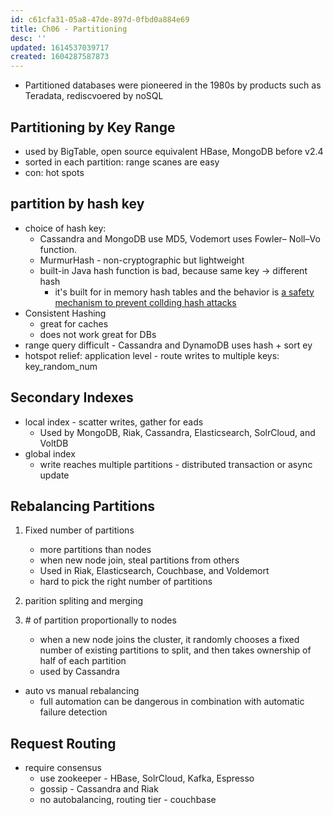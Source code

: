 ```yaml
---
id: c61cfa31-05a8-47de-897d-0fbd0a884e69
title: Ch06 - Partitioning
desc: ''
updated: 1614537039717
created: 1604287587873
---
```


- Partitioned databases were pioneered in the 1980s by products such as Teradata, rediscvoered by noSQL

## Partitioning by Key Range

- used by BigTable, open source equivalent HBase, MongoDB before v2.4 
- sorted in each partition: range scanes are easy 
- con: hot spots

## partition by hash key 
- choice of hash key: 
    - Cassandra and MongoDB use MD5, Vodemort uses Fowler– Noll–Vo function.
    - MurmurHash -  non-cryptographic but lightweight
    - built-in Java hash function is bad, because same key -> different hash
        - it's built for in memory hash tables and the behavior is [a safety mechanism to prevent collding hash attacks](http://martin.kleppmann.com/2012/06/18/java-hashcode-unsafe-for-distributed-systems.html)
- Consistent Hashing
    - great for caches
    - does not work great for DBs 
- range query difficult - Cassandra and DynamoDB uses hash + sort ey 
- hotspot relief: application level  -  route writes to multiple keys: key_random_num

## Secondary Indexes 

* local index - scatter writes, gather for eads 
    - Used by MongoDB, Riak, Cassandra, Elasticsearch, SolrCloud, and VoltDB 
* global index
    - write reaches multiple partitions - distributed transaction or async update 
    
## Rebalancing Partitions 

1. Fixed number of partitions
    - more partitions than nodes
    - when new node join, steal partitions from others 
    - Used in Riak,  Elasticsearch, Couchbase, and Voldemort 
    - hard to pick the right number of partitions 
    
1. parition spliting and merging 
1. \# of partition proportionally to nodes
    - when a new node joins the cluster, it randomly chooses a fixed number of existing partitions to split, and then takes ownership of half of each partition
    - used by Cassandra
- auto vs manual rebalancing
    - full automation can be dangerous in combination with automatic failure detection

## Request Routing

- require consensus
    - use zookeeper - HBase, SolrCloud, Kafka, Espresso
    - gossip - Cassandra and Riak
    - no autobalancing, routing tier - couchbase 
    

